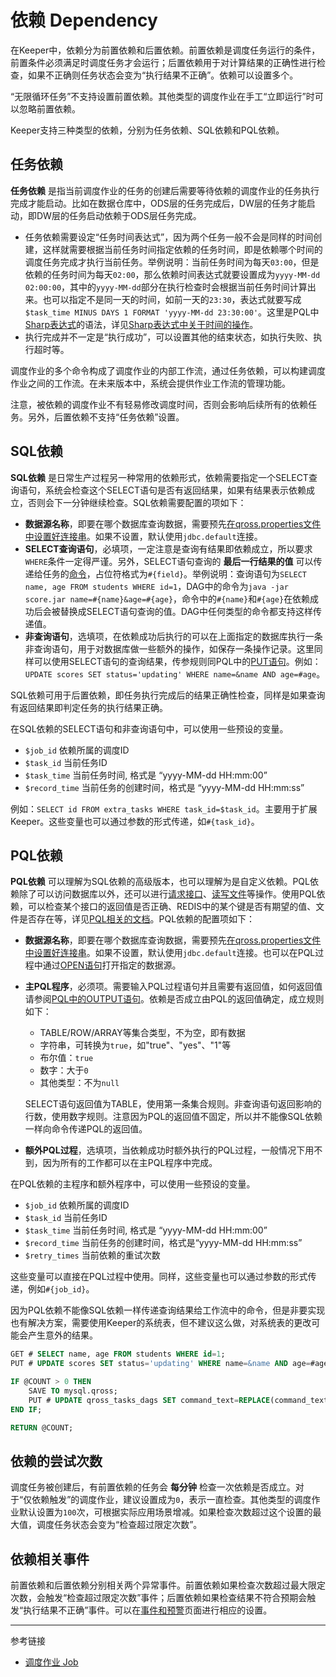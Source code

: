 # 依赖 Dependency

在Keeper中，依赖分为前置依赖和后置依赖。前置依赖是调度任务运行的条件，前置条件必须满足时调度任务才会运行；后置依赖用于对计算结果的正确性进行检查，如果不正确则任务状态会变为“执行结果不正确”。依赖可以设置多个。

“无限循环任务”不支持设置前置依赖。其他类型的调度作业在手工“立即运行”时可以忽略前置依赖。

Keeper支持三种类型的依赖，分别为任务依赖、SQL依赖和PQL依赖。

## 任务依赖

**任务依赖** 是指当前调度作业的任务的创建后需要等待依赖的调度作业的任务执行完成才能启动。比如在数据仓库中，ODS层的任务完成后，DW层的任务才能启动，即DW层的任务启动依赖于ODS层任务完成。

* 任务依赖需要设定“任务时间表达式”，因为两个任务一般不会是同样的时间创建，这样就需要根据当前任务时间指定依赖的任务时间，即是依赖哪个时间的调度任务完成才执行当前任务。举例说明：当前任务时间为每天`03:00`，但是依赖的任务时间为每天`02:00`，那么依赖时间表达式就要设置成为`yyyy-MM-dd 02:00:00`，其中的`yyyy-MM-dd`部分在执行检查时会根据当前任务时间计算出来。也可以指定不是同一天的时间，如前一天的`23:30`，表达式就要写成`$task_time MINUS DAYS 1 FORMAT 'yyyy-MM-dd 23:30:00'`。这里是PQL中[Sharp表达式](/pql/sharp.md)的语法，详见[Sharp表达式中关于时间的操作](/pql/sharp-datetime.md)。
* 执行完成并不一定是“执行成功”，可以设置其他的结束状态，如执行失败、执行超时等。

调度作业的多个命令构成了调度作业的内部工作流，通过任务依赖，可以构建调度作业之间的工作流。在未来版本中，系统会提供作业工作流的管理功能。

注意，被依赖的调度作业不有轻易修改调度时间，否则会影响后续所有的依赖任务。另外，后置依赖不支持“任务依赖”设置。

## SQL依赖

**SQL依赖** 是日常生产过程另一种常用的依赖形式，依赖需要指定一个SELECT查询语句，系统会检查这个SELECT语句是否有返回结果，如果有结果表示依赖成立，否则会下一分钟继续检查。SQL依赖需要配置的项如下：

* **数据源名称**，即要在哪个数据库查询数据，需要预先[在qross.properties文件中设置好连接串](/pql/properties.md)。如果不设置，默认使用`jdbc.default`连接。
* **SELECT查询语句**，必填项，一定注意是查询有结果即依赖成立，所以要求`WHERE`条件一定得严谨。另外，SELECT语句查询的 **最后一行结果的值** 可以传递给任务的[命令](/keeper/dag.md)，占位符格式为`#{field}`。举例说明：查询语句为`SELECT name, age FROM students WHERE id=1`，DAG中的命令为`java -jar score.jar name=#{name}&age=#{age}`，命令中的`#{name}`和`#{age}`在依赖成功后会被替换成SELECT语句查询的值。DAG中任何类型的命令都支持这样传递值。
* **非查询语句**，选填项，在依赖成功后执行的可以在上面指定的数据库执行一条非查询语句，用于对数据库做一些额外的操作，如保存一条操作记录。这里同样可以使用SELECT语句的查询结果，传参规则同PQL中的[PUT语句](/pql/put.md)。例如：`UPDATE scores SET status='updating' WHERE name=&name AND age=#age`。

SQL依赖可用于后置依赖，即任务执行完成后的结果正确性检查，同样是如果查询有返回结果即判定任务的执行结果正确。

在SQL依赖的SELECT语句和非查询语句中，可以使用一些预设的变量。

* `$job_id` 依赖所属的调度ID
* `$task_id` 当前任务ID
* `$task_time` 当前任务时间, 格式是 “yyyy-MM-dd HH:mm:00”
* `$record_time` 当前任务的创建时间，格式是 “yyyy-MM-dd HH:mm:ss”

例如：`SELECT id FROM extra_tasks WHERE task_id=$task_id`。主要用于扩展Keeper。这些变量也可以通过参数的形式传递，如`#{task_id}`。

## PQL依赖

**PQL依赖** 可以理解为SQL依赖的高级版本，也可以理解为是自定义依赖。PQL依赖除了可以访问数据库以外，还可以进行[请求接口](/pql/request.md)、[读写文件](/pql/file.md)等操作。使用PQL依赖，可以检查某个接口的返回值是否正确、REDIS中的某个键是否有期望的值、文件是否存在等，详见[PQL相关的文档](/pql/overview.md)。PQL依赖的配置项如下：

* **数据源名称**，即要在哪个数据库查询数据，需要预先[在qross.properties文件中设置好连接串](/pql/properties.md)。如果不设置，默认使用`jdbc.default`连接。也可以在PQL过程中通过[OPEN语句](/pql/open.md)打开指定的数据源。
* **主PQL程序**，必须项。需要输入PQL过程语句并且需要有返回值，如何返回值请参阅[PQL中的OUTPUT语句](/pql/output.md)。依赖是否成立由PQL的返回值确定，成立规则如下：

    + TABLE/ROW/ARRAY等集合类型，不为空，即有数据
    + 字符串，可转换为`true`，如"true"、"yes"、"1"等
    + 布尔值：`true`
    + 数字：大于`0`
    + 其他类型：不为`null`

    SELECT语句返回值为TABLE，使用第一条集合规则。非查询语句返回影响的行数，使用数字规则。注意因为PQL的返回值不固定，所以并不能像SQL依赖一样向命令传递PQL的返回值。
* **额外PQL过程**，选填项，当依赖成功时额外执行的PQL过程，一般情况下用不到，因为所有的工作都可以在主PQL程序中完成。

在PQL依赖的主程序和额外程序中，可以使用一些预设的变量。

* `$job_id` 依赖所属的调度ID
* `$task_id` 当前任务ID
* `$task_time` 当前任务时间, 格式是 “yyyy-MM-dd HH:mm:00”
* `$record_time` 当前任务的创建时间，格式是“yyyy-MM-dd HH:mm:ss”
* `$retry_times` 当前依赖的重试次数

这些变量可以直接在PQL过程中使用。同样，这些变量也可以通过参数的形式传递，例如`#{job_id}`。
    
因为PQL依赖不能像SQL依赖一样传递查询结果给工作流中的命令，但是非要实现也有解决方案，需要使用Keeper的系统表，但不建议这么做，对系统表的更改可能会产生意外的结果。
```sql
GET # SELECT name, age FROM students WHERE id=1;
PUT # UPDATE scores SET status='updating' WHERE name=&name AND age=#age;

IF @COUNT > 0 THEN
    SAVE TO mysql.qross;
    PUT # UPDATE qross_tasks_dags SET command_text=REPLACE(command_text, '#{name}', &name) WHERE task_id=$task_id AND record_time=$record_time;
END IF;

RETURN @COUNT;
```

## 依赖的尝试次数

调度任务被创建后，有前置依赖的任务会 **每分钟** 检查一次依赖是否成立。对于“仅依赖触发”的调度作业，建议设置成为`0`，表示一直检查。其他类型的调度作业默认设置为`100`次，可根据实际应用场景增减。如果检查次数超过这个设置的最大值，调度任务状态会变为“检查超过限定次数”。

## 依赖相关事件

前置依赖和后置依赖分别相关两个异常事件。前置依赖如果检查次数超过最大限定次数，会触发“检查超过限定次数”事件；后置依赖如果检查结果不符合预期会触发“执行结果不正确”事件。可以在[事件和预警](/keeper/event.md)页面进行相应的设置。


---
参考链接

* [调度作业 Job](/keeper/job.md)